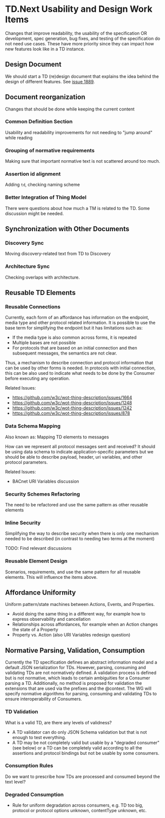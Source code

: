 # TD.Next Usability and Design Work Items

Changes that improve readability, the usability of the specification OR development, spec generation, bug fixes, and testing of the specification do not need use cases.
These have more priority since they can impact how new features look like in a TD instance.

## Design Document

We should start a TD (re)design document that explains the idea behind the design of different features. See [issue 1889](https://github.com/w3c/wot-thing-description/issues/1889).

## Document reorganization

Changes that should be done while keeping the current content

### Common Definition Section

Usability and readability improvements for not needing to "jump around" while reading

### Grouping of normative requirements

Making sure that important normative text is not scattered around too much.

### Assertion id alignment

Adding `td`, checking naming scheme

### Better Integration of Thing Model

There were questions about how much a TM is related to the TD.
Some discussion might be needed.

## Synchronization with Other Documents

### Discovery Sync

Moving discovery-related text from TD to Discovery

### Architecture Sync

Checking overlaps with architecture.

## Reusable TD Elements

### Reusable Connections

Currently, each form of an affordance has information on the endpoint, media type and other protocol related information. 
It is possible to use the base term for simplifying the endpoint but it has limitations such as:

- If the media type is also common across forms, it is repeated
- Multiple bases are not possible
- For protocols that are based on an initial connection and then subsequent messages, the semantics are not clear.

Thus, a mechanism to describe connection and protocol information that can be used by other forms is needed. 
In protocols with initial connection, this can be also used to indicate what needs to be done by the Consumer before executing any operation.

Related Issues:

- <https://github.com/w3c/wot-thing-description/issues/1664>
- <https://github.com/w3c/wot-thing-description/issues/1248>
- <https://github.com/w3c/wot-thing-description/issues/1242>
- <https://github.com/w3c/wot-thing-description/issues/878>

### Data Schema Mapping

Also known as: Mapping TD elements to messages

How can we represent all protocol messages sent and received?
It should be using data schema to indicate application-specific parameters but we should be able to describe payload, header, uri variables, and other protocol parameters.

Related Issues:

- BACnet URI Variables discussion

### Security Schemes Refactoring

The need to be refactored and use the same pattern as other reusable elements

### Inline Security

Simplifying the way to describe security when there is only one mechanism needed to be described (in contrast to needing two terms at the moment)

TODO: Find relevant discussions

### Reusable Element Design

Scenarios, requirements, and use the same pattern for all reusable elements.
This will influence the items above.

## Affordance Uniformity

Uniform pattern/state machines between Actions, Events, and Properties.

- Avoid doing the same thing in a different way, for example how to express observability and cancellation
- Relationships across affordances, for example when an Action changes the state of a Property
- Property vs. Action (also URI Variables redesign question)

## Normative Parsing, Validation, Consumption

Currently the TD specification defines an abstract information model and a default JSON serialization for TDs.
However, parsing, consuming and validating TDs are not normatively defined.
A validation process is defined but is not normative, which leads to certain ambiguities for a Consumer parsing a TD.
Additionally, no method is proposed for validation the extensions that are used via the prefixes and the @context.
The WG will specify normative algorithms for parsing, consuming and validating TDs to ensure interoperability of Consumers.

### TD Validation

What is a valid TD, are there any levels of validness?

- A TD validator can do only JSON Schema validation but that is not enough to test everything.
- A TD may be not completely valid but usable by a "degraded consumer" (see below) or a TD can be completely valid according to all the assertions and protocol bindings but not be usable by some consumers.

### Consumption Rules

Do we want to prescribe how TDs are processed and consumed beyond the text level?

### Degraded Consumption

- Rule for uniform degradation across consumers, e.g. TD too big, protocol or protocol options unknown, contentType unknown, etc.
